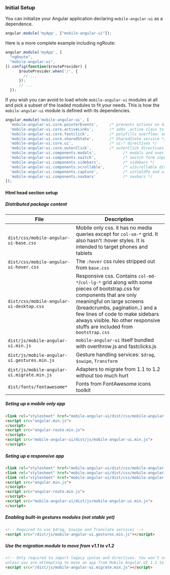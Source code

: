 ### Initial Setup

You can initialize your Angular application declaring `mobile-angular-ui` as a dependence.

``` javascript
angular.module('myApp', ["mobile-angular-ui"]);
```

Here is a more complete example including ngRoute:

``` javascript
angular.module('myApp', [
  "ngRoute",
  "mobile-angular-ui",
]).config(function($routeProvider) {
      $routeProvider.when('/', {
        // ...
      });
      // ...
  });
```



If you wish you can avoid to load whole `mobile-angular-ui` modules at all and pick a subset of the loaded modules to fit your needs. This is how the `mobile-angular-ui` module is defined with its dependencies.

``` javascript
angular.module('mobile-angular-ui', [
  'mobile-angular-ui.core.pointerEvents',     /* prevents actions on disabled elements */
  'mobile-angular-ui.core.activeLinks',       /* adds .active class to current links */
  'mobile-angular-ui.core.fastclick',         /* polyfills overflow: auto */
  'mobile-angular-ui.core.sharedState',       /* SharedState service */
  'mobile-angular-ui.core.ui',                /* ui-* directives */
  'mobile-angular-ui.core.outerClick',        /* outerClick directives */
  'mobile-angular-ui.components.modals',            /* modals and overlays */
  'mobile-angular-ui.components.switch',            /* switch form input */
  'mobile-angular-ui.components.sidebars',          /* sidebars */
  'mobile-angular-ui.components.scrollable',        /* uiScrollable directives */
  'mobile-angular-ui.components.capture',           /* uiYieldTo and uiContentFor directives */
  'mobile-angular-ui.components.navbars'            /* navbars */
]);
```

#### Html head section setup

##### Distributed package content

| File | Description |
| --- | --- |
| `dist/css/mobile-angular-ui-base.css` | Mobile only css. it has no media queries except for `col-sm-*` grid. It also hasn't :hover styles. It is intended to target phones and tablets |
| `dist/css/mobile-angular-ui-hover.css` | The `:hover` css rules stripped out from `base.css` |
| `dist/css/mobile-angular-ui-desktop.css` | Responsive css. Contains `col-md-*`/`col-lg-*` grid along with some pieces of bootstrap.css for components that are only meaningful on large screens (breadcrumbs, pagination..) and a few lines of code to make sidebars always visible. No other responsive stuffs are included from `bootstrap.css` |
| `dist/js/mobile-angular-ui.min.js` | `mobile-angular-ui` itself bundled with overthrow.js and fastclicks.js |
| `dist/js/mobile-angular-ui.gestures.min.js` | Gesture handling services: `$drag`, `$swipe`, `Transform`  |
| `dist/js/mobile-angular-ui.migrate.min.js` | Adapters to migrate from 1.1 to 1.2 without too much hurt |
| `dist/fonts/fontawesome*` | Fonts from FontAwesome icons toolkit |

##### Seting up a mobile only app

``` html
<link rel="stylesheet" href="mobile-angular-ui/dist/css/mobile-angular-ui-base.min.css" />
<script src="angular.min.js">
</script>
<script src="angular-route.min.js">
</script>
<script src="mobile-angular-ui/dist/js/mobile-angular-ui.min.js">
</script>
```

##### Seting up a responsive app

``` html
<link rel="stylesheet" href="mobile-angular-ui/dist/css/mobile-angular-ui-hover.min.css" />
<link rel="stylesheet" href="mobile-angular-ui/dist/css/mobile-angular-ui-base.min.css" />
<link rel="stylesheet" href="mobile-angular-ui/dist/css/mobile-angular-ui-desktop.min.css" />
<script src="angular.min.js">
</script>
<script src="angular-route.min.js">
</script>
<script src="mobile-angular-ui/dist/js/mobile-angular-ui.min.js">
</script>
```

##### Enabling built-in gestures modules (not stable yet)

``` html
<!-- Required to use $drag, $swipe and Translate services -->
<script src="/dist/js/mobile-angular-ui.gestures.min.js"></script>
```

##### Use the migration module to move from v1.1 to v1.2

``` html
<!-- Only required to import legacy syntax and directives. You won't need it 
unless you are attempting to move an app from Mobile Angular UI 1.1 to 1.2 -->
<script src="/dist/js/mobile-angular-ui.migrate.min.js"></script>
```


